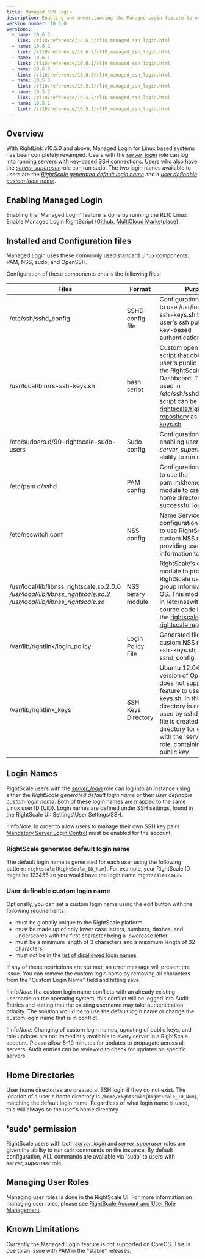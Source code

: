 ```yaml
---
title: Managed SSH Login
description: Enabling and understanding the Managed Login feature to enable users to SSH into instances.
version_number: 10.6.0
versions:
  - name: 10.6.3
    link: /rl10/reference/10.6.3/rl10_managed_ssh_login.html
  - name: 10.6.2
    link: /rl10/reference/10.6.2/rl10_managed_ssh_login.html
  - name: 10.6.1
    link: /rl10/reference/10.6.1/rl10_managed_ssh_login.html
  - name: 10.6.0
    link: /rl10/reference/10.6.0/rl10_managed_ssh_login.html
  - name: 10.5.3
    link: /rl10/reference/10.5.3/rl10_managed_ssh_login.html
  - name: 10.5.2
    link: /rl10/reference/10.5.2/rl10_managed_ssh_login.html
  - name: 10.5.1
    link: /rl10/reference/10.5.1/rl10_managed_ssh_login.html
---
```

## Overview

With RightLink v10.5.0 and above, Managed Login for Linux based systems has been completely revamped. Users with the [*server_login*](/cm/ref/user_roles.html#-server_login) role can log into running servers with key-based SSH connections. Users who also have the [*server_superuser*](cm/ref/user_roles.html#-server_superuser) role can run sudo. The two login names available to users are the [*RightScale generated default login name*](#login-names-rightscale-generated-default-login-name) and a [*user definable custom login name*](#login-names-user-definable-custom-login-name).

## Enabling Managed Login

Enabling the 'Managed Login' feature is done by running the RL10 Linux Enable Managed Login RightScript ([Github](https://github.com/rightscale/rightlink_scripts/blob/master/rll/enable-managed-login.sh), [MultiCloud Marketplace](http://www.rightscale.com/library/right_scripts/RL10-Linux-Enable-Managed-Logi/lineage/59044)).

## Installed and Configuration files

Managed Login uses these commonly used standard Linux components: PAM, NSS, sudo, and OpenSSH.

Configuration of these components entails the following files:

Files | Format | Purpose |
----- | ------ | ------- |
/etc/ssh/sshd_config | SSHD config file | Configuration file updated to use /usr/local/bin/rs-ssh-keys.sh to obtain a user's ssh public key for key-based authentication. |
/usr/local/bin/rs-ssh-keys.sh | bash script | Custom open-source script that obtains a user's public key set in the RightScale Dashboard. This script is used in /etc/ssh/sshd_config. The script can be found in the [rightscale/rightlink_scripts repository](https://github.com/rightscale/rightlink_scripts) as [rs-ssh-keys.sh](https://github.com/rightscale/rightlink_scripts/blob/master/rll/attachments/rs-ssh-keys.sh). |
/etc/sudoers.d/90-rightscale-sudo-users | Sudo config | Configuration file enabling users with *server_superuser* role the ability to run sudo. |
/etc/pam.d/sshd | PAM config | Configuration file updated to use the pam_mkhomedir PAM module to create user's home directory at successful login. |
/etc/nsswitch.conf | NSS config | Name Service Switch configuration file updated to use RightScale's custom NSS module providing user and group information to the OS. |
/usr/local/lib/libnss_rightscale.so.2.0.0<br>*/usr/local/lib/libnss_rightscale.so.2*<br>*/usr/local/lib/libnss_rightscale.so* | NSS binary module | RightScale's custom NSS module to provide RightScale user and group information to the OS. This module is used in /etc/nsswitch.conf. The source code is available in the [rightscale/libnss-rightscale repository](https://github.com/rightscale/libnss-rightscale). |
/var/lib/rightlink/login_policy | Login Policy File | Generated file read by the custom NSS module, rs-ssh-keys.sh, and sshd_config. |
/var/lib/rightlink_keys | SSH Keys Directory | Ubuntu 12.04 has a version of OpenSSH that does not support the feature to use rs-ssh-keys.sh. In this case, this directory is created and used by sshd_config. A file is created in this directory for every user with the 'server_login' role, containing their public key. |

## Login Names

RightScale users with the [*server_login*](/cm/ref/user_roles.html#-server_login) role can log into an instance using either the *RightScale generated default login name* or their *user definable custom login name*. Both of these login names are mapped to the same Linux user ID (UID). Login names are defined under SSH settings, found in the RightScale UI: Settings\User Settings\SSH.

!!info*Note:* In order to allow users to manage their own SSH key pairs [Mandatory Server Login Control](/cm/dashboard/settings/account/enable_mandatory_server_login_control.html) must be enabled for the account.

### RightScale generated default login name
The default login name is generated for each user using the following pattern: `rightscale{RightScale_ID_Num}`. For example, your RightScale ID might be 123456 so you would have the login name `rightscale123456`.

### User definable custom login name

Optionally, you can set a custom login name using the edit button with the following requirements:
* must be globally unique to the RightScale platform
* must be made up of only lower case letters, numbers, dashes, and underscores with the first character being a lowercase letter
* must be a minimum length of 3 characters and a maximum length of 32 characters
* must not be in the [list of disallowed login names](rl10_disallowed_login_names.html)

If any of these restrictions are not met, an error message will present the issue. You can remove the custom login name by removing all characters from the "Custom Login Name" field and hitting save.

!!info*Note:* If a custom login name conflicts with an already existing username on the operating system, this conflict will be logged into Audit Entries and stating that the existing username may take authentication priority. The solution would be to use the default login name or change the custom login name that is in conflict.

!!info*Note:* Changing of custom login names, updating of public keys, and role updates are not immediatly available to every server in a RightScale account.  Please allow 5-10 minutes for updates to propagate across all servers.  Audit entries can be reviewed to check for updates on specific servers.

## Home Directories

User home directories are created at SSH login if they do not exist. The location of a user's home directory is `/home/rightscale{RightScale_ID_Num}`, matching the default login name.  Regardless of what login name is used, this will always be the user's home directory.

## 'sudo' permission

RightScale users with both [*server_login*](/cm/ref/user_roles.html#-server_login) and [*server_superuser*](cm/ref/user_roles.html#-server_superuser) roles are given the ability to run `sudo` commands on the instance. By default configuration, ALL commands are available via 'sudo' to users with *server_superuser* role.

## Managing User Roles

Managing user roles is done in the RightScale UI. For more information on managing user roles, please see [RightScale Account and User Role Management](/cm/rs101/rightScale_account_and_user_role_management.html).

## Known Limitations

Currently the Managed Login feature is not supported on CoreOS. This is due to an issue with PAM in the "stable" releases.

